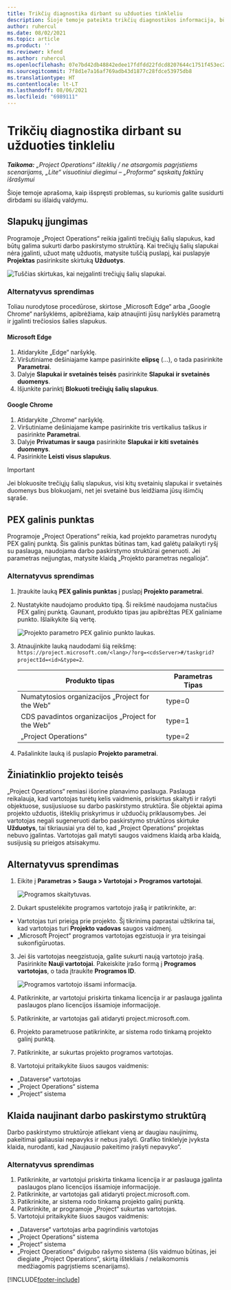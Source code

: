 ```yaml
---
title: Trikčių diagnostika dirbant su užduoties tinkleliu
description: Šioje temoje pateikta trikčių diagnostikos informacija, būtina dirbant su užduočių tinkleliu.
author: ruhercul
ms.date: 08/02/2021
ms.topic: article
ms.product: ''
ms.reviewer: kfend
ms.author: ruhercul
ms.openlocfilehash: 07e7bd42db48842edee17fdfdd22fdcd8207644c1751f453ec29c3194aac625e
ms.sourcegitcommit: 7f8d1e7a16af769adb43d1877c28fdce53975db8
ms.translationtype: HT
ms.contentlocale: lt-LT
ms.lasthandoff: 08/06/2021
ms.locfileid: "6989111"
---
```

# <a name="troubleshoot-working-in-the-task-grid"></a>Trikčių diagnostika dirbant su užduoties tinkleliu 

_**Taikoma:** „Project Operations“ išteklių / ne atsargomis pagrįstiems scenarijams, „Lite“ visuotiniui diegimui – „Proforma“ sąskaitų faktūrų išrašymui_

Šioje temoje aprašoma, kaip išspręsti problemas, su kuriomis galite susidurti dirbdami su išlaidų valdymu.

## <a name="enable-cookies"></a>Slapukų įjungimas

Programoje „Project Operations“ reikia įgalinti trečiųjų šalių slapukus, kad būtų galima sukurti darbo paskirstymo struktūrą. Kai trečiųjų šalių slapukai nėra įgalinti, užuot matę užduotis, matysite tuščią puslapį, kai puslapyje **Projektas** pasirinksite skirtuką **Užduotys**.

![Tuščias skirtukas, kai neįgalinti trečiųjų šalių slapukai.](media/blankschedule.png)


### <a name="workaround"></a>Alternatyvus sprendimas
Toliau nurodytose procedūrose, skirtose „Microsoft Edge“ arba „Google Chrome“ naršyklėms, apibrėžiama, kaip atnaujinti jūsų naršyklės parametrą ir įgalinti trečiosios šalies slapukus.

#### <a name="microsoft-edge"></a>Microsoft Edge

1. Atidarykite „Edge“ naršyklę.
2. Viršutiniame dešiniajame kampe pasirinkite **elipsę** (...), o tada pasirinkite **Parametrai**.
3. Dalyje **Slapukai ir svetainės teisės** pasirinkite **Slapukai ir svetainės duomenys**.
4. Išjunkite parinktį **Blokuoti trečiųjų šalių slapukus**.

#### <a name="google-chrome"></a>Google Chrome

1. Atidarykite „Chrome“ naršyklę.
2. Viršutiniame dešiniajame kampe pasirinkite tris vertikalius taškus ir pasirinkte **Parametrai**.
3. Dalyje **Privatumas ir sauga** pasirinkite **Slapukai ir kiti svetainės duomenys**.
4. Pasirinkite **Leisti visus slapukus**.

> [!IMPORTANT]
> Jei blokuosite trečiųjų šalių slapukus, visi kitų svetainių slapukai ir svetainės duomenys bus blokuojami, net jei svetainė bus leidžiama jūsų išimčių sąraše.

## <a name="pex-endpoint"></a>PEX galinis punktas

Programoje „Project Operations“ reikia, kad projekto parametras nurodytų PEX galinį punktą. Šis galinis punktas būtinas tam, kad galėtų palaikyti ryšį su paslauga, naudojama darbo paskirstymo struktūrai generuoti. Jei parametras neįjungtas, matysite klaidą „Projekto parametras negalioja“. 

### <a name="workaround"></a>Alternatyvus sprendimas

1. Įtraukite lauką **PEX galinis punktas** į puslapį **Projekto parametrai**.
2. Nustatykite naudojamo produkto tipą. Ši reikšmė naudojama nustačius PEX galinį punktą. Gaunant, produkto tipas jau apibrėžtas PEX galiniame punkto. Išlaikykite šią vertę. 
   
    ![Projekto parametro PEX galinio punkto laukas.](media/pex-endpoint.png)

3. Atnaujinkite lauką naudodami šią reikšmę: `https://project.microsoft.com/<lang>/?org=<cdsServer>#/taskgrid?projectId=<id>&type=2`.

   
   | Produkto tipas                         | Parametras Tipas |
   |--------------------------------------|----------------|
   | Numatytosios organizacijos „Project for the Web”   | type=0         |
   | CDS pavadintos organizacijos „Project for the Web” | type=1         |
   | „Project Operations“                   | type=2         |
   
4. Pašalinkite lauką iš puslapio **Projekto parametrai**.

## <a name="privileges-for-project-for-the-web"></a>Žiniatinklio projekto teisės

„Project Operations“ remiasi išorine planavimo paslauga. Paslauga reikalauja, kad vartotojas turėtų kelis vaidmenis, priskirtus skaityti ir rašyti objektuose, susijusiuose su darbo paskirstymo struktūra. Šie objektai apima projekto užduotis, išteklių priskyrimus ir užduočių priklausomybes. Jei vartotojas negali sugeneruoti darbo paskirstymo struktūros skirtuke **Užduotys**, tai tikriausiai yra dėl to, kad „Project Operations“ projektas nebuvo įgalintas. Vartotojas gali matyti saugos vaidmens klaidą arba klaidą, susijusią su prieigos atsisakymu.


## <a name="workaround"></a>Alternatyvus sprendimas

1. Eikite į **Parametras > Sauga > Vartotojai > Programos vartotojai**.  

   ![Programos skaitytuvas.](media/applicationuser.jpg)
   
2. Dukart spustelėkite programos vartotojo įrašą ir patikrinkite, ar:

 - Vartotojas turi prieigą prie projekto. Šį tikrinimą paprastai užtikrina tai, kad vartotojas turi **Projekto vadovas** saugos vaidmenį.
 - „Microsoft Project“ programos vartotojas egzistuoja ir yra teisingai sukonfigūruotas.
 
3. Jei šis vartotojas neegzistuoja, galite sukurti naują vartotojo įrašą. Pasirinkite **Nauji vartotojai**. Pakeiskite įrašo formą į **Programos vartotojas**, o tada įtraukite **Programos ID**.

   ![Programos vartotojo išsami informacija.](media/applicationuserdetails.jpg)

4. Patikrinkite, ar vartotojui priskirta tinkama licencija ir ar paslauga įgalinta paslaugos plano licencijos išsamioje informacijoje.
5. Patikrinkite, ar vartotojas gali atidaryti project.microsoft.com.
6. Projekto parametruose patikrinkite, ar sistema rodo tinkamą projekto galinį punktą.
7. Patikrinkite, ar sukurtas projekto programos vartotojas.
8. Vartotojui pritaikykite šiuos saugos vaidmenis:

  - „Dataverse“ vartotojas
  - „Project Operations“ sistema
  - „Project“ sistema

## <a name="error-when-updating-the-work-breakdown-structure"></a>Klaida naujinant darbo paskirstymo struktūrą

Darbo paskirstymo struktūroje atliekant vieną ar daugiau naujinimų, pakeitimai galiausiai nepavyks ir nebus įrašyti. Grafiko tinklelyje įvyksta klaida, nurodanti, kad „Naujausio pakeitimo įrašyti nepavyko“.

### <a name="workaround"></a>Alternatyvus sprendimas

1. Patikrinkite, ar vartotojui priskirta tinkama licencija ir ar paslauga įgalinta paslaugos plano licencijos išsamioje informacijoje.
2. Patikrinkite, ar vartotojas gali atidaryti project.microsoft.com.
3. Patikrinkite, ar sistema rodo tinkamą projekto galinį punktą.
4. Patikrinkite, ar programoje „Project“ sukurtas vartotojas.
5. Vartotojui pritaikykite šiuos saugos vaidmenis:
  
  - „Dataverse“ vartotojas arba pagrindinis vartotojas
  - „Project Operations“ sistema
  - „Project“ sistema
  - „Project Operations“ dvigubo rašymo sistema (šis vaidmuo būtinas, jei diegiate „Project Operations“, skirtą ištekliais / nelaikomomis medžiagomis pagrįstiems scenarijams).


[!INCLUDE[footer-include](../includes/footer-banner.md)]
